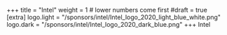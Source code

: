 +++
title = "Intel"
weight = 1          # lower numbers come first
#draft = true
[extra]
logo.light = "/sponsors/intel/Intel_logo_2020_light_blue_white.png"
logo.dark = "/sponsors/intel/Intel_logo_2020_dark_blue.png"
+++
Intel